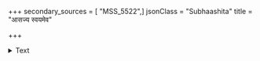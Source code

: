 +++
secondary_sources = [ "MSS_5522",]
jsonClass = "Subhaashita"
title = "आसज्य स्वयमेव"

+++

<details><summary>Text</summary>

आसज्य स्वयमेव चुम्बनविधिं याच्ञा विनालिङ्गनं तल्पान्ते जघनेन वेपथुमता पर्यर्पितं जानुनोः।  
क्रोधोत्कम्पममर्षयत्यनुनयत्यस्याः स्मरक्रीडया प्रौढैकाभिरतिः प्रियस्य हृदयं हेलाबलात् कर्षति॥
</details>
